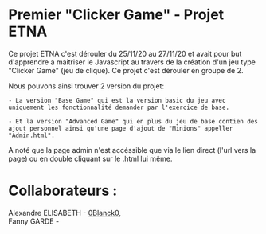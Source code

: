 # Premier "Clicker Game" - Projet ETNA

Ce projet ETNA c'est dérouler du 25/11/20 au 27/11/20 et avait pour but d'apprendre a maitriser le Javascript au travers de la création d'un jeu type "Clicker Game" (jeu de clique).
Ce projet c'est dérouler en groupe de 2.

Nous pouvons ainsi trouver 2 version du projet:

    - La version "Base Game" qui est la version basic du jeu avec uniquement les fonctionnalité demander par l'exercice de base.

    - Et la version "Advanced Game" qui en plus du jeu de base contien des ajout personnel ainsi qu'une page d'ajout de "Minions" appeller "Admin.html".

A noté que la page admin n'est accéssible que via le lien direct (l'url vers la page) ou en double cliquant sur le .html lui même.  



Collaborateurs :
======

Alexandre ELISABETH - [0Blanck0](https://github.com/0Blanck0/),  
Fanny GARDE - [](https://github.com/0Blanck0/)  
